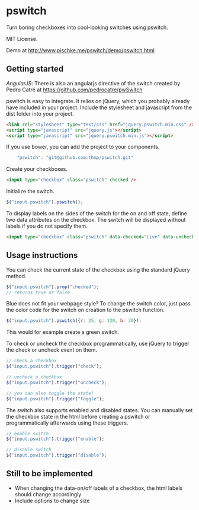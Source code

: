 # pswitch

Turn boring checkboxes into cool-looking switches using pswitch. 

MIT License.

Demo at http://www.pischke.me/pswitch/demo/pswitch.html

## Getting started

*AngularJS*: There is also an angularjs directive of the switch created by Pedro Catré at https://github.com/pedrocatre/pwSwitch

pswitch is easy to integrate. It relies on jQuery, which you probably already have included in your project. Include the stylesheet and javascript from the dist folder into your project. 

```html
<link rel="stylesheet" type="text/css" href="jquery.pswitch.min.css" />
<script type="javascript" src="jquery.js"></script>
<script type="javascript" src="jquery.pswitch.min.js"></script>
```

If you use bower, you can add the project to your components.

```javascript
    "pswitch": "git@github.com:thmp/pswitch.git"
```

Create your checkboxes.
```html
<input type="checkbox" class="pswitch" checked />
```

Initialize the switch.

```javascript
$("input.pswitch").pswitch();
```

To display labels on the sides of the switch for the on and off state, define two data attributes on the checkbox. The switch will be displayed without labels if you do not specify them.

```html
<input type="checkbox" class="pswitch" data-checked="Live" data-unchecked="Test" />
```

## Usage instructions

You can check the current state of the checkbox using the standard jQuery method.

```javascript
$("input.pswitch").prop("checked");
// returns true or false
```

Blue does not fit your webpage style? To change the switch color, just pass the color code for the switch on creation to the pswitch function.

```javascript
$("input.pswitch").pswitch({r: 25, g: 120, b: 30});
```

This would for example create a green switch.

To check or uncheck the checkbox programmatically, use jQuery to trigger the check or uncheck event on them.

```javascript
// check a checkbox
$("input.pswitch").trigger("check");

// uncheck a checkbox
$("input.pswitch").trigger("uncheck");

// you can also toggle the state!
$("input.pswitch").trigger("toggle");
```

The switch also supports enabled and disabled states. You can manually set the checkbox state in the html before creating a pswitch or programmatically afterwards using these triggers.

```javascript
// enable switch
$("input.pswitch").trigger("enable");

// disable switch
$("input.pswitch").trigger("disable");
```

## Still to be implemented
- When changing the data-on/off labels of a checkbox, the html labels should change accordingly
- Include options to change size
